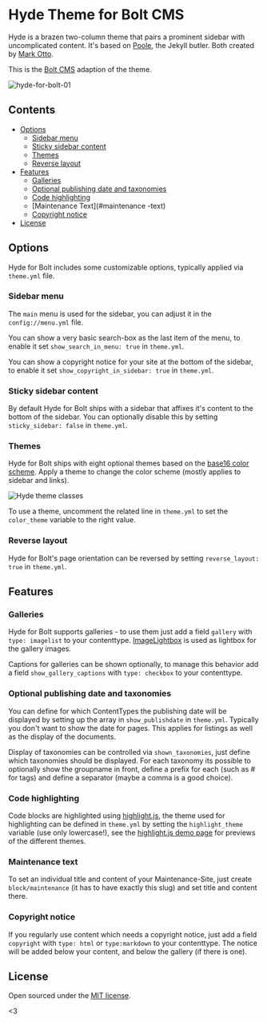 # Hyde Theme for Bolt CMS

Hyde is a brazen two-column theme that pairs a prominent sidebar with
uncomplicated content. It's based on [Poole](http://getpoole.com), the Jekyll butler. Both created by [Mark Otto](https://github.com/mdo).

This is the [Bolt CMS](http://bolt.cm/) adaption of the theme.

![hyde-for-bolt-01](https://user-images.githubusercontent.com/7450884/28960604-a62ac4ea-78ff-11e7-830f-5eff2b994056.png)


## Contents

- [Options](#options)
  - [Sidebar menu](#sidebar-menu)
  - [Sticky sidebar content](#sticky-sidebar-content)
  - [Themes](#themes)
  - [Reverse layout](#reverse-layout)
- [Features](#features)
  - [Galleries](#galleries)
  - [Optional publishing date and taxonomies](#optional-publishing-date-and-taxonomies)
  - [Code highlighting](#code-highlighting)
  - [Maintenance Text](#maintenance -text)
  - [Copyright notice](#copyright-notice)
- [License](#license)


## Options

Hyde for Bolt includes some customizable options, typically
applied via `theme.yml` file.

### Sidebar menu

The `main` menu is used for the sidebar, you can adjust it in
the `config://menu.yml` file.

You can show a very basic search-box as the last item of the menu,
to enable it set `show_search_in_menu: true` in `theme.yml`.

You can show a copyright notice for your site at the bottom of the sidebar,
to enable it set `show_copyright_in_sidebar: true` in `theme.yml`.

### Sticky sidebar content

By default Hyde for Bolt ships with a sidebar that affixes it's content to the
bottom of the sidebar.
You can optionally disable this by setting `sticky_sidebar: false` in `theme.yml`.

### Themes

Hyde for Bolt ships with eight optional themes based on the [base16 color scheme](https://github.com/chriskempson/base16).
Apply a theme to change the color scheme (mostly applies to sidebar and links).

![Hyde theme classes](https://f.cloud.github.com/assets/98681/1817044/e5b0ec06-6f68-11e3-83d7-acd1942797a1.png)

To use a theme, uncomment the related line in `theme.yml` to set the
`color_theme` variable to the right value.

### Reverse layout

Hyde for Bolt's page orientation can be reversed by setting `reverse_layout: true` in `theme.yml`.

## Features

### Galleries

Hyde for Bolt supports galleries - to use them just add a field `gallery` with `type: imagelist` to your contenttype.
[ImageLightbox](https://osvaldas.info/image-lightbox-responsive-touch-friendly)
is used as lightbox for the gallery images.

Captions for galleries can be shown optionally, to manage this behavior add a field
`show_gallery_captions` with `type: checkbox` to your contenttype.

### Optional publishing date and taxonomies

You can define for which ContentTypes the publishing date will be displayed by
setting up the array in `show_publishdate` in `theme.yml`.
Typically you don't want to show the date for pages.
This applies for listings as well as the display of the documents.

Display of taxonomies can be controlled via `shown_taxonomies`, just define which taxonomies should be displayed.
For each taxonomy its possible to optionally show the groupname in front, define a prefix for each (such as # for tags) and define a separator (maybe a comma is a good choice).

### Code highlighting

Code blocks are highlighted using [highlight.js](https://highlightjs.org/),
the theme used for highlighting can be defined in `theme.yml` by setting the
`highlight_theme` variable (use only lowercase!), see the [highlight.js demo page](https://highlightjs.org/static/demo/)
for previews of the different themes.

### Maintenance text

To set an individual title and content of your Maintenance-Site, just create `block/maintenance`
(it has to have exactly this slug) and set title and content there.

### Copyright notice

If you regularly use content which needs a copyright notice, just add a field
`copyright` with `type: html` or `type:markdown` to your contenttype. The notice
will be added below your content, and below the gallery (if there is one).


## License

Open sourced under the [MIT license](LICENSE.md).

<3
